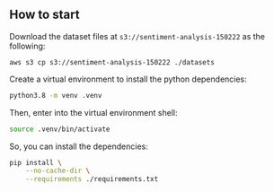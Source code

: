 ## How to start

Download the dataset files at `s3://sentiment-analysis-150222` as the following:

```shell
aws s3 cp s3://sentiment-analysis-150222 ./datasets
```

Create a virtual environment to install the python dependencies:

```bash
python3.8 -m venv .venv
```

Then, enter into the virtual environment shell:

```bash
source .venv/bin/activate
```

So, you can install the dependencies:

```bash
pip install \
    --no-cache-dir \
    --requirements ./requirements.txt
```
